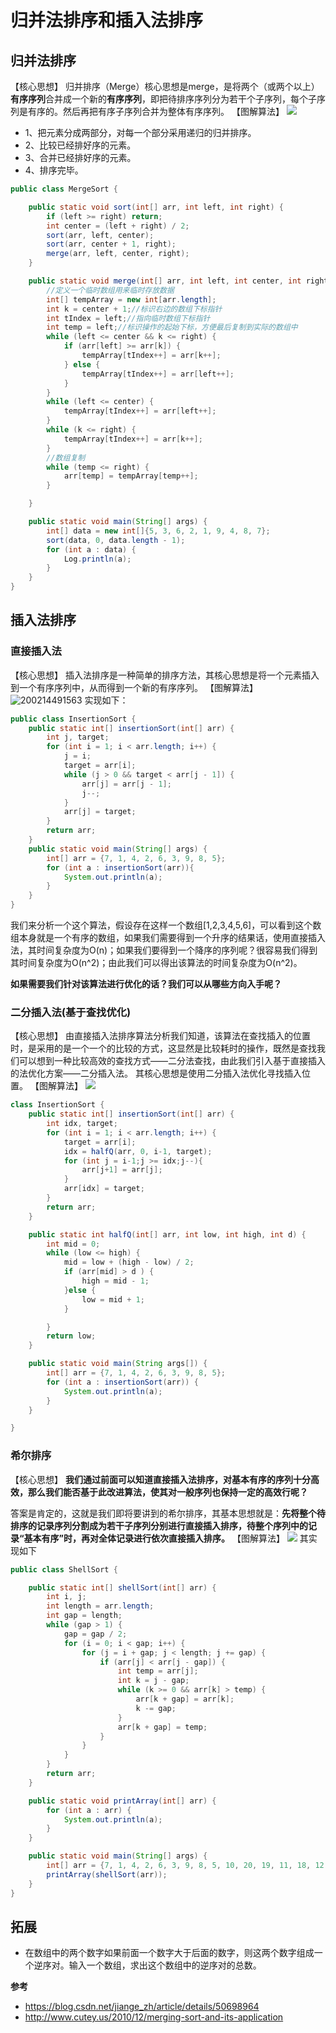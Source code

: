 # 归并法排序和插入法排序

## 归并法排序
【核心思想】
归并排序（Merge）核心思想是merge，是将两个（或两个以上）**有序序列**合并成一个新的**有序序列**，即把待排序序列分为若干个子序列，每个子序列是有序的。然后再把有序子序列合并为整体有序序列。
【图解算法】
![](./_image/2019-05-16-09-54-33.jpg)
- 1、把元素分成两部分，对每一个部分采用递归的归并排序。
- 2、比较已经排好序的元素。
- 3、合并已经排好序的元素。
- 4、排序完毕。


```java
public class MergeSort {

    public static void sort(int[] arr, int left, int right) {
        if (left >= right) return;
        int center = (left + right) / 2;
        sort(arr, left, center);
        sort(arr, center + 1, right);
        merge(arr, left, center, right);
    }

    public static void merge(int[] arr, int left, int center, int right) {
        //定义一个临时数组用来临时存放数据
        int[] tempArray = new int[arr.length];
        int k = center + 1;//标识右边的数组下标指针
        int tIndex = left;//指向临时数组下标指针
        int temp = left;//标识操作的起始下标，方便最后复制到实际的数组中
        while (left <= center && k <= right) {
            if (arr[left] >= arr[k]) {
                tempArray[tIndex++] = arr[k++];
            } else {
                tempArray[tIndex++] = arr[left++];
            }
        }
        while (left <= center) {
            tempArray[tIndex++] = arr[left++];
        }
        while (k <= right) {
            tempArray[tIndex++] = arr[k++];
        }
        //数组复制
        while (temp <= right) {
            arr[temp] = tempArray[temp++];
        }

    }

    public static void main(String[] args) {
        int[] data = new int[]{5, 3, 6, 2, 1, 9, 4, 8, 7};
        sort(data, 0, data.length - 1);
        for (int a : data) {
            Log.println(a);
        }
    }
}
```

## 插入法排序

### 直接插入法
【核心思想】
插入法排序是一种简单的排序方法，其核心思想是将一个元素插入到一个有序序列中，从而得到一个新的有序序列。
【图解算法】
![200214491563](_image/200214491563.gif)
实现如下：
```java
public class InsertionSort {
    public static int[] insertionSort(int[] arr) {
        int j, target;
        for (int i = 1; i < arr.length; i++) {
            j = i;
            target = arr[i];
            while (j > 0 && target < arr[j - 1]) {
                arr[j] = arr[j - 1];
                j--;
            }
            arr[j] = target;
        }
        return arr;
    }
    public static void main(String[] args) {
        int[] arr = {7, 1, 4, 2, 6, 3, 9, 8, 5};
        for (int a : insertionSort(arr)){
            System.out.println(a);
        }
    }
}
```
我们来分析一个这个算法，假设存在这样一个数组[1,2,3,4,5,6]，可以看到这个数组本身就是一个有序的数组，如果我们需要得到一个升序的结果话，使用直接插入法，其时间复杂度为O(n)；如果我们要得到一个降序的序列呢？很容易我们得到其时间复杂度为O(n^2)；由此我们可以得出该算法的时间复杂度为O(n^2)。

**如果需要我们针对该算法进行优化的话？我们可以从哪些方向入手呢？**

### 二分插入法(基于查找优化)
【核心思想】
由直接插入法排序算法分析我们知道，该算法在查找插入的位置时，是采用的是一个一个的比较的方式，这显然是比较耗时的操作，既然是查找我们可以想到一种比较高效的查找方式——二分法查找，由此我们引入基于直接插入的法优化方案——二分插入法。
其核心思想是使用二分插入法优化寻找插入位置。
【图解算法】
![](./_image/2019-05-16-12-06-13.png)

```java
class InsertionSort {
    public static int[] insertionSort(int[] arr) {
        int idx, target;
        for (int i = 1; i < arr.length; i++) {
            target = arr[i];
            idx = halfQ(arr, 0, i-1, target);
            for (int j = i-1;j >= idx;j--){
                arr[j+1] = arr[j];
            }
            arr[idx] = target;
        }
        return arr;
    }

    public static int halfQ(int[] arr, int low, int high, int d) {
        int mid = 0;
        while (low <= high) {
            mid = low + (high - low) / 2;
            if (arr[mid] > d ) {
                high = mid - 1;
            }else {
                low = mid + 1;
            }

        }
        return low;
    }

    public static void main(String args[]) {
        int[] arr = {7, 1, 4, 2, 6, 3, 9, 8, 5};
        for (int a : insertionSort(arr)) {
            System.out.println(a);
        }
    }

}
```

### 希尔排序
【核心思想】
**我们通过前面可以知道直接插入法排序，对基本有序的序列十分高效，那么我们能否基于此改进算法，使其对一般序列也保持一定的高效行呢？**

答案是肯定的，这就是我们即将要讲到的希尔排序，其基本思想就是：**先将整个待排序的记录序列分割成为若干子序列分别进行直接插入排序，待整个序列中的记录“基本有序”时，再对全体记录进行依次直接插入排序。**
【图解算法】
![](./_image/2019-05-09-20-41-40.png)
其实现如下
```java
public class ShellSort {

    public static int[] shellSort(int[] arr) {
        int i, j;
        int length = arr.length;
        int gap = length;
        while (gap > 1) {
            gap = gap / 2;
            for (i = 0; i < gap; i++) {
                for (j = i + gap; j < length; j += gap) {
                    if (arr[j] < arr[j - gap]) {
                        int temp = arr[j];
                        int k = j - gap;
                        while (k >= 0 && arr[k] > temp) {
                            arr[k + gap] = arr[k];
                            k -= gap;
                        }
                        arr[k + gap] = temp;
                    }
                }
            }
        }
        return arr;
    }

    public static void printArray(int[] arr) {
        for (int a : arr) {
            System.out.println(a);
        }
    }

    public static void main(String[] args) {
        int[] arr = {7, 1, 4, 2, 6, 3, 9, 8, 5, 10, 20, 19, 11, 18, 12, 17, 13, 16, 14, 15};
        printArray(shellSort(arr));
    }
}
```
## 拓展
- 在数组中的两个数字如果前面一个数字大于后面的数字，则这两个数字组成一个逆序对。输入一个数组，求出这个数组中的逆序对的总数。

**参考**
- https://blog.csdn.net/jiange_zh/article/details/50698964
- http://www.cutey.us/2010/12/merging-sort-and-its-application